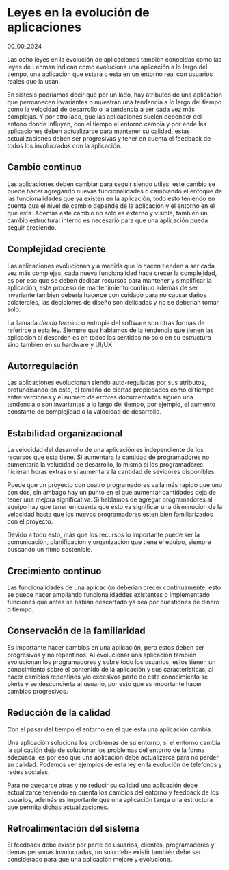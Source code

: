 # Leyes en la evolución de aplicaciones
00_00_2024

Las ocho leyes en la evolución de aplicaciones también conocidas como las leyes de Lehman indican como evoluciona una aplicación a lo largo del tiempo, una aplicación que estara o esta en un entorno real con usuarios reales que la usan.

En sistesis podriamos decir que por un lado, hay atributos de una aplicación que permanecen invariantes o muestran una tendencia a lo largo del tiempo como la velocidad de desarrollo o la tendencia a ser cada vez más complejas. Y por otro lado, que las aplicaciones suelen depender del entono donde influyen, con el tiempo el entorno cambia y por ende las aplicaciones deben actualizarce para mantener su calidad, estas actualizaciones deben ser progresivas y tener en cuenta el feedback de todos los involucrados con la aplicación.

## Cambio continuo

Las aplicaciones deben cambiar para seguir siendo utiles, este cambio se puede hacer agregando nuevas funcionalidades o cambiando el enfoque de las funcionalidades que ya existen en la aplicación, todo esto teniendo en cuenta que el nivel de cambio depende de la aplicación y el entorno en el que esta. Ademas este cambio no solo es externo y visible, también un cambio estructural interno es necesario para que una aplicación pueda seguir creciendo.

## Complejidad creciente

Las aplicaciones evolucionan y a medida que lo hacen tienden a ser cada vez más complejas, cada nueva funcionalidad hace crecer la complejidad, es por eso que se deben dedicar recursos para mantener y simplificar la aplicación, este proceso de mantenimiento continuo además de ser invariante tambien debería hacerce con cuidado para no causar daños colaterales, las deciciones de diseño son delicadas y no se deberían tomar solo.

La llamada *deuda tecnica* o entropia del software son otras formas de referirce a esta ley. Siempre que hablamos de la tendencia que tienen las aplicacion al desorden es en todos los sentidos no solo en su estructura sino tambien en su hardware y UI/UX.

## Autorregulación

Las aplicaciones evolucionan siendo auto-reguladas por sus atributos, profundisando en esto, el tamaño de ciertas propiedades como el tiempo entre verciones y el numero de errores documentados siguen una tendencia o son invariantes a lo largo del tiempo, por ejemplo, el aumento constante de complejidad o la valocidad de desarrollo.

## Estabilidad organizacional

La velocidad del desarrollo de una aplicación es independiente de los recursos que esta tiene. Si aumentara la cantidad de programadores no aumentaria la velucidad de desarrollo, lo mismo si los programadores hicieran horas extras o si aumentara la cantidad de sevidores disponibles.

Puede que un proyecto con cuatro programadores valla más rapido que uno con dos, sin ambago hay un punto en el que aumentar cantidades deja de tener una mejora significativa. Si hablamos de agregar programadores al equipo hay que tener en cuenta que esto va significar una disminucion de la velocidad hasta que los nuevos programadores esten bien familiarizados con el proyecto.

Devido a todo esto, más que los recursos lo importante puede ser la comunicación, planificacion y organización que tiene el equipo, siempre buscando un ritmo sostenible.

## Crecimiento continuo

Las funcionalidades de una aplicación deberian crecer continuamente, esto se puede hacer ampliando funcionalidaddes existentes o implementado funciones que antes se habian descartado ya sea por cuestiones de dinero o tiempo.

## Conservación de la familiaridad

Es importante hacer cambios en una aplicación, pero estos deben ser progresivos y no repentinos. Al evolucionar una aplicacion también evolucionan los programadores y sobre todo los usuarios, estos tienen un conocimiento sobre el contenido de la aplicación y sus caracteristicas, al hacer cambios repentinos y/o excesivos parte de este conocimiento se pierte y se desconcierta al usuario, por esto que es importante hacer cambios progresivos.

## Reducción de la calidad

Con el pasar del tiempo el entorno en el que esta una aplicación cambia.

Una aplicación soluciona los problemas de su entorno, si el entorno cambia la aplicación deja de solucionar los problemas del entorno de la forma adecuada, es por eso que una aplicacion debe actualizarce para no perder su calidad. Podemos ver ejemplos de esta ley en la evolución de telefonos y redes sociales.

Para no quedarce atras y no reducir su calidad una aplicación debe actualizarce teniendo en cuenta los cambios del entorno y feedback de los usuarios, además es importante que una aplicación tanga una estructura que permita dichas actualizaciones.

## Retroalimentación del sistema

El feedback debe existir por parte de usuarios, clientes, programadores y demas personas involucradas, no solo debe existir también debe ser considerado para que una aplicación mejore y evolucione.
